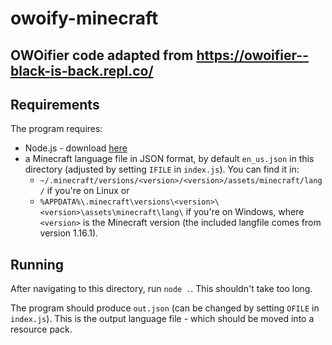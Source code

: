 # owoify-minecraft

OWOifier code adapted from https://owoifier--black-is-back.repl.co/
---
## Requirements
The program requires:
  - Node.js - download [here](https://nodejs.org/en/download/)
  - a Minecraft language file in JSON format, by default `en_us.json` in this directory (adjusted by setting `IFILE` in `index.js`).
    You can find it in:
      * `~/.minecraft/versions/<version>/<version>/assets/minecraft/lang/` if you're on Linux or
      * `%APPDATA%\.minecraft\versions\<version>\<version>\assets\minecraft\lang\` if you're on Windows,
    where `<version>` is the Minecraft version (the included langfile comes from version 1.16.1).
## Running
After navigating to this directory, run `node .`. This shouldn't take too long.

The program should produce `out.json` (can be changed by setting `OFILE` in `index.js`). This is the output language file - which should be moved into a resource pack.
